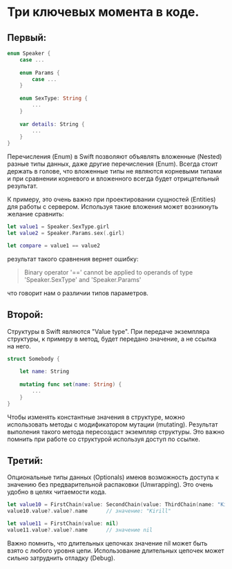 # Три ключевых момента в коде.  


## Первый:  
```swift
enum Speaker {
    case ...
    
    enum Params {
        case ...
    }
    
    enum SexType: String {
        ...
    }
    
	var details: String {
        ...
    }
}
```

Перечисления (Enum) в Swift позволяют объявлять вложенные (Nested) разные типы данных, даже другие перечисления (Enum). Всегда стоит держать в голове, что вложенные типы не являются корневыми типами и при сравнении корневого и вложенного всегда будет отрицательный результат.

К примеру, это очень важно при проектировании сущностей (Entities) для работы с сервером. Используя такие вложения может возникнуть желание сравнить:

```swift
let value1 = Speaker.SexType.girl
let value2 = Speaker.Params.sex(.girl)

let compare = value1 == value2
```

результат такого сравнения вернет ошибку:

> Binary operator '==' cannot be applied to operands of type 'Speaker.SexType' and 'Speaker.Params'

что говорит нам о различии типов параметров.


## Второй:  

Структуры в Swift являются "Value type". При передаче экземпляра структуры, к примеру в метод, будет передано значение, а не ссылка на него.

```swift
struct Somebody {
    
    let name: String
    
    mutating func set(name: String) {
        ...
    }
}
```

Чтобы изменять константные значения в структуре, можно использовать методы с модификатором мутации (mutating). Результат выполения такого метода пересоздаст экземпляр структуры. Это важно помнить при работе со структурой используя доступ по ссылке.


## Третий:  

Опциональные типы данных (Optionals) имеюв возможность доступа к значению без предварительной распаковки (Unwrapping). Это очень удобно в целях читаемости кода.

```swift
let value10 = FirstChain(value: SecondChain(value: ThirdChain(name: "Kirill")))
value10.value?.value?.name		// значение: "Kirill"

let value11 = FirstChain(value: nil)
value11.value?.value?.name		// значение nil
```

Важно помнить, что длительных цепочках значение nil может быть взято с любого уровня цепи. Использование длительных цепочек может сильно затруднить отладку (Debug).